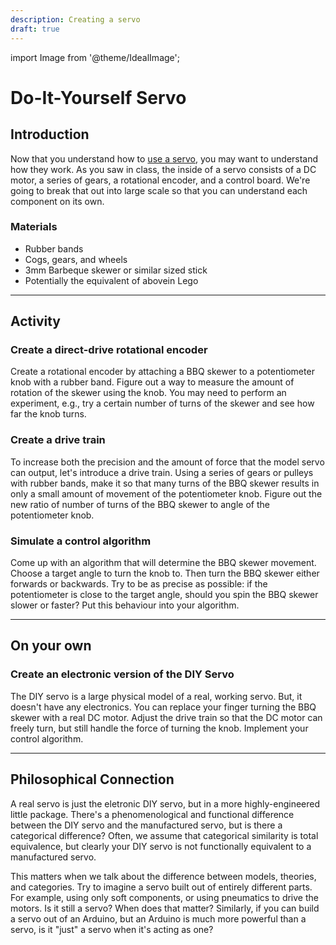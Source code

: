 ```yaml
---
description: Creating a servo
draft: true
---
```


import Image from '@theme/IdealImage';

# Do-It-Yourself Servo

## Introduction
Now that you understand how to [use a servo](/teaching/activities/servo), you may want to understand how they work. As you saw in class, the inside of a servo consists of a DC motor, a series of gears, a rotational encoder, and a control board. We're going to break that out into large scale so that you can understand each component on its own.

### Materials
- Rubber bands
- Cogs, gears, and wheels
- 3mm Barbeque skewer or similar sized stick
- Potentially the equivalent of abovein Lego

---
## Activity
### Create a direct-drive rotational encoder
Create a rotational encoder by attaching a BBQ skewer to a potentiometer knob with a rubber band. Figure out a way to measure the amount of rotation of the skewer using the knob. You may need to perform an experiment, e.g., try a certain number of turns of the skewer and see how far the knob turns.

### Create a drive train
To increase both the precision and the amount of force that the model servo can output, let's introduce a drive train. Using a series of gears or pulleys with rubber bands, make it so that many turns of the BBQ skewer results in only a small amount of movement of the potentiometer knob. Figure out the new ratio of number of turns of the BBQ skewer to angle of the potentiometer knob.

### Simulate a control algorithm
Come up with an algorithm that will determine the BBQ skewer movement. Choose a target angle to turn the knob to. Then turn the BBQ skewer either forwards or backwards. Try to be as precise as possible: if the potentiometer is close to the target angle, should you spin the BBQ skewer slower or faster? Put this behaviour into your algorithm.

---
## On your own
### Create an electronic version of the DIY Servo
The DIY servo is a large physical model of a real, working servo. But, it doesn't have any electronics. You can replace your finger turning the BBQ skewer with a real DC motor. Adjust the drive train so that the DC motor can freely turn, but still handle the force of turning the knob. Implement your control algorithm.

---
## Philosophical Connection
A real servo is just the eletronic DIY servo, but in a more highly-engineered little package. There's a phenomenological and functional difference between the DIY servo and the manufactured servo, but is there a categorical difference? Often, we assume that categorical similarity is total equivalence, but clearly your DIY servo is not functionally equivalent to a manufactured servo. 

This matters when we talk about the difference between models, theories, and categories. Try to imagine a servo built out of entirely different parts. For example, using only soft components, or using pneumatics to drive the motors. Is it still a servo? When does that matter? Similarly, if you can build a servo out of an Arduino, but an Arduino is much more powerful than a servo, is it "just" a servo when it's acting as one?